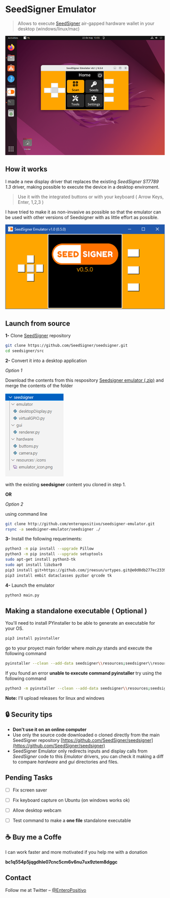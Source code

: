 # SeedSigner Emulator
> Allows to execute [SeedSigner](https://github.com/SeedSigner) air-gapped hardware wallet in your desktop (windows/linux/mac)

![](img/ubuntu.png)


## How it works
I made a new display driver that replaces the existing _SeedSigner ST7789 1.3_ driver, making possible to execute the device in a desktop enviroment.

>Use it with the integrated buttons or with your keyboard ( Arrow Keys, Enter, 1,2,3 )

I have tried to make it as non-invasive as possible so that the emulator can be used with other versions of Seedsigner with as little effort as possible.

![](img/demo.gif)



## Launch from source

**1-** Clone [SeedSigner](https://github.com/SeedSigner/seedsigner) repository

```sh
git clone https://github.com/SeedSigner/seedsigner.git
cd seedsigner/src
```

**2-** Convert it into a desktop application

_Option 1_

Download the contents from this respository [Seedsigner emulator (.zip)](https://github.com/enteropositivo/seedsigner-emulator/archive/refs/heads/master.zip) and merge the contents of the folder 

![](img/tree_content.png)

with the existing **seedsigner** content you cloned in step 1. 


**OR**

_Option 2_

using command line

```sh
git clone http://github.com/enteropositivo/seedsigner-emulator.git
rsync -a seedsigner-emulator/seedsigner ./
```


**3-** Install the following requeriments:

```sh
python3 -m pip install --upgrade Pillow
python3 -m pip install --upgrade setuptools
sudo apt-get install python3-tk
sudo apt install libzbar0
pip3 install git+https://github.com/jreesun/urtypes.git@e0d0db277ec2339650343eaf7b220fffb9233241
pip3 install embit dataclasses pyzbar qrcode tk
```

**4-** Launch the emulator
```sh
python3 main.py
```

## Making a standalone executable ( Optional )

You'll need to install PYinstaller to be able to generate an executable for your OS.

```sh
pip3 install pyinstaller
```
go to your proyect main forlder where _main.py_ stands and execute the following command

```sh
pyinstaller --clean --add-data seedsigner\\resources;seedsigner\\resources main.py
```
If you found an error **unable to execute command pyinstaller** try using the following command

```sh
python3 -m pyinstaller --clean --add-data seedsigner\\resources;seedsigner\\resources main.py
```

**Note:** I'll upload releases for linux and windows


## :lock: Security tips
- **Don't use it on an online computer** 
- Use only the source code downloaded o cloned directly from the main SeedSigner repository [https://github.com/SeedSigner/seedsigner](https://github.com/SeedSigner/seedsigner)
- SeedSigner Emulator only redirects inputs and display calls from _SeedSigner_ code to this _Emulator_ drivers,  you can check it making a diff to compare _hardware_ and _gui_ directories and files.



## Pending Tasks

- [ ] Fix screen saver
- [ ] Fix keyboard capture on Ubuntu (on windows works ok)
- [ ] Allow desktop webcam
- [ ] Test command to make a **one file** standalone executable
 


## :coffee: Buy me a Coffe

I can work faster and more motivated if you help me with a donation 

**bc1q554p5jqgdhle07cnc5cm6v6nu7ux9ztem8dggc**


## Contact

Follow me at Twitter – [@EnteroPositivo](https://twitter.com/enteropositivo)  



